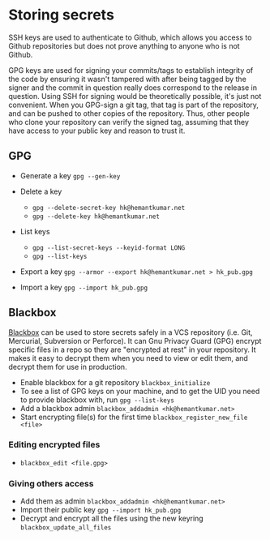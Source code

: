# Storing secrets

SSH keys are used to authenticate to Github, which allows you access to Github repositories but does not prove anything to anyone who is not Github.

GPG keys are used for signing your commits/tags to establish integrity of the code by ensuring it wasn't tampered with after being tagged by the signer and the commit in question really does correspond to the release in question. Using SSH for signing would be theoretically possible, it's just not convenient. When you GPG-sign a git tag, that tag is part of the repository, and can be pushed to other copies of the repository. Thus, other people who clone your repository can verify the signed tag, assuming that they have access to your public key and reason to trust it.

## GPG

* Generate a key `gpg --gen-key`

* Delete a key
    * `gpg --delete-secret-key hk@hemantkumar.net`
    * `gpg --delete-key hk@hemantkumar.net`

* List keys
    * `gpg --list-secret-keys --keyid-format LONG`
    * `gpg --list-keys`

* Export a key `gpg --armor --export hk@hemantkumar.net > hk_pub.gpg`

* Import a key `gpg --import hk_pub.gpg`

## Blackbox

[Blackbox](https://github.com/StackExchange/blackbox) can be used to store secrets safely in a VCS repository  (i.e. Git, Mercurial, Subversion or Perforce). It can Gnu Privacy Guard (GPG) encrypt specific files in a repo so they are "encrypted at rest" in your repository. It makes it easy to decrypt them when you need to view or edit them, and decrypt them for use in production. 

* Enable blackbox for a git repository `blackbox_initialize`
* To see a list of GPG keys on your machine, and to get the UID you need to provide blackbox with, run `gpg --list-keys`
* Add a blackbox admin `blackbox_addadmin <hk@hemantkumar.net>`
* Start encrypting file(s) for the first time `blackbox_register_new_file <file>`

### Editing encrypted files

* `blackbox_edit <file.gpg>`

### Giving others access

* Add them as admin `blackbox_addadmin <hk@hemantkumar.net>`
* Import their public key `gpg --import hk_pub.gpg`
* Decrypt and encrypt all the files using the new keyring `blackbox_update_all_files`
